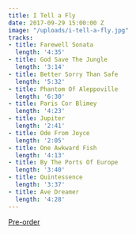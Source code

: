 ```yaml
---
title: I Tell a Fly
date: 2017-09-29 15:00:00 Z
image: "/uploads/i-tell-a-fly.jpg"
tracks:
- title: Farewell Sonata
  length: '4:35'
- title: God Save The Jungle
  length: '3:14'
- title: Better Sorry Than Safe
  length: '5:32'
- title: Phantom Of Aleppoville
  length: '6:30'
- title: Paris Cor Blimey
  length: '4:23'
- title: Jupiter
  length: '2:41'
- title: Ode From Joyce
  length: '2:05'
- title: One Awkward Fish
  length: '4:13'
- title: By The Ports Of Europe
  length: '3:40'
- title: Quintessence
  length: '3:37'
- title: Ave Dreamer
  length: '4:28'
---
```


[Pre-order](https://benjaminclementine.lnk.to/ITellAFlyAlbum)
